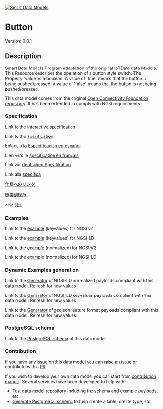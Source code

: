 [![Smart Data Models](https://smartdatamodels.org/wp-content/uploads/2022/01/SmartDataModels_logo.png "Logo")](https://smartdatamodels.org)
# Button
Version: 0.0.1

## Description 

Smart Data Models Program adaptation of the original IoTData data Models. This Resource describes the operation of a button style switch. The Property 'value' is a boolean. A value of 'true' means that the button is being pushed/pressed. A value of 'false' means that the button is not being pushed/pressed.

This data model comes from the original [Open Connectivity Foundation repository](https://github.com/openconnectivityfoundation/IoTDataModels). It has been extended to comply with NGSI requirements.
### Specification

Link to the [interactive specification](https://swagger.lab.fiware.org/?url=https://smart-data-models.github.io/dataModel.OCF/Button/swagger.yaml)

Link to the [specification](https://github.com/smart-data-models/dataModel.OCF/blob/master/Button/doc/spec.md)

Enlace a la [Especificación en español](https://github.com/smart-data-models/dataModel.OCF/blob/master/Button/doc/spec_ES.md)

Lien vers le [spécification en français](https://github.com/smart-data-models/dataModel.OCF/blob/master/Button/doc/spec_FR.md)

Link zur [deutschen Spezifikation](https://github.com/smart-data-models/dataModel.OCF/blob/master/Button/doc/spec_DE.md)

Link alla [specifica](https://github.com/smart-data-models/dataModel.OCF/blob/master/Button/doc/spec_IT.md)

[仕様へのリンク](https://github.com/smart-data-models/dataModel.OCF/blob/master/Button/doc/spec_JA.md)

[链接到规范](https://github.com/smart-data-models/dataModel.OCF/blob/master/Button/doc/spec_ZH.md)

[사양 링크](https://github.com/smart-data-models/dataModel.OCF/blob/master/Button/doc/spec_KO.md)
### Examples

Link to the [example](https://smart-data-models.github.io/dataModel.OCF/Button/examples/example.json) (keyvalues) for NGSI v2

Link to the [example](https://smart-data-models.github.io/dataModel.OCF/Button/examples/example.jsonld) (keyvalues) for NGSI-LD

Link to the [example](https://smart-data-models.github.io/dataModel.OCF/Button/examples/example-normalized.json) (normalized) for NGSI-V2

Link to the [example](https://smart-data-models.github.io/dataModel.OCF/Button/examples/example-normalized.jsonld) (normalized) for NGSI-LD
### Dynamic Examples generation

Link to the [Generator](https://smartdatamodels.org/extra/ngsi-ld_generator.php?schemaUrl=https://raw.githubusercontent.com/smart-data-models/dataModel.OCF/master/Button/schema.json&email=info@smartdatamodels.org) of NGSI-LD normalized payloads compliant with this data model. Refresh for new values

Link to the [Generator](https://smartdatamodels.org/extra/ngsi-ld_generator_keyvalues.php?schemaUrl=https://raw.githubusercontent.com/smart-data-models/dataModel.OCF/master/Button/schema.json&email=info@smartdatamodels.org) of NGSI-LD keyvalues payloads compliant with this data model. Refresh for new values

Link to the [Generator](https://smartdatamodels.org/extra/geojson_features_generator.php?schemaUrl=https://raw.githubusercontent.com/smart-data-models/dataModel.OCF/master/Button/schema.json&email=info@smartdatamodels.org) of geojson feature format payloads compliant with this data model. Refresh for new values
### PostgreSQL schema

Link to the [PostgreSQL schema](https://github.com/smart-data-models/dataModel.OCF/blob/master/Button/schema.sql) of this data model
### Contribution

 If you have any issue on this data model you can raise an [issue](https://github.com/smart-data-models/dataModel.OCF/issues)  or contribute with a [PR](https://github.com/smart-data-models/dataModel.OCF/pulls)

 If you wish to develop your own data model you can start from [contribution manual](https://bit.ly/contribution_manual). Several services have been developed to help with: 
 - [Test data model repository](https://smartdatamodels.org/index.php/data-models-contribution-api/) including the schema and example payloads, etc
 - [Generate PostgreSQL schema](https://smartdatamodels.org/index.php/sql-service/) to help create a table, create type, etc
